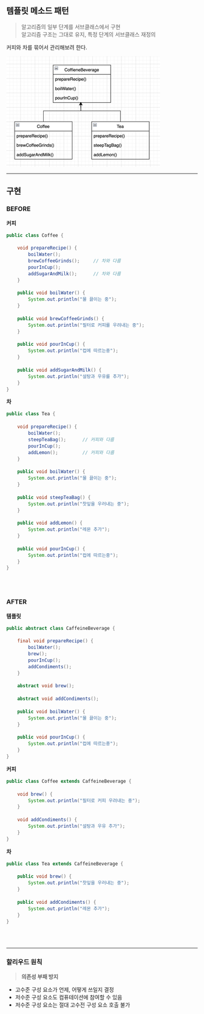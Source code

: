 ## 템플릿 메소드 패턴

> 알고리즘의 일부 단계를 서브클래스에서 구현  
> 알고리즘 구조는 그대로 유지, 특정 단계의 서브클래스 재정의

커피와 차를 묶어서 관리해보려 한다.

![img.png](img.png)

---

## 구현

### BEFORE

**커피**
```java
public class Coffee {

	void prepareRecipe() {
		boilWater();
		brewCoffeeGrinds();     // 차와 다름
		pourInCup();
		addSugarAndMilk();      // 차와 다름
	}

	public void boilWater() {
		System.out.println("물 끓이는 중");
	}

	public void brewCoffeeGrinds() {
		System.out.println("필터로 커피를 우려내는 중");
	}

	public void pourInCup() {
		System.out.println("컵에 따르는중");
	}

	public void addSugarAndMilk() {
		System.out.println("설탕과 우유를 추가");
	}
}
```

**차**
```java
public class Tea {
	
	void prepareRecipe() {
		boilWater();
		steepTeaBag();      // 커피와 다름
		pourInCup();
		addLemon();         // 커피와 다름
	}

	public void boilWater() {
		System.out.println("물 끓이는 중");
	}

	public void steepTeaBag() {
		System.out.println("찻잎을 우러내는 중");
	}

	public void addLemon() {
		System.out.println("레몬 추가");
	}

	public void pourInCup() {
		System.out.println("컵에 따르는중");
	}
}
```

<br></br>

### AFTER

**템플릿**
```java
public abstract class CaffeineBeverage {

	final void prepareRecipe() {
		boilWater();
		brew();
		pourInCup();
		addCondiments();
	}

	abstract void brew();

	abstract void addCondiments();

	public void boilWater() {
		System.out.println("물 끓이는 중");
	}

	public void pourInCup() {
		System.out.println("컵에 따르는중");
	}
}
```

**커피**
```java
public class Coffee extends CaffeineBeverage {

	void brew() {
		System.out.println("필터로 커피 우려내는 중");
	}

	void addCondiments() {
		System.out.println("설탕과 우유 추가");
	}
}
```

**차**
```java
public class Tea extends CaffeineBeverage {

	public void brew() {
		System.out.println("찻잎을 우러내는 중");
	}

	public void addCondiments() {
		System.out.println("레몬 추가");
	}
}
```

<br></br>

---

### 할리우드 원칙 

> **의존성 부패 방지**

* 고수준 구성 요소가 언제, 어떻게 쓰일지 결정
* 저수준 구성 요소도 컴퓨테이션에 참여할 수 있음
* 저수준 구성 요소는 절대 고수전 구성 요소 호출 불가

